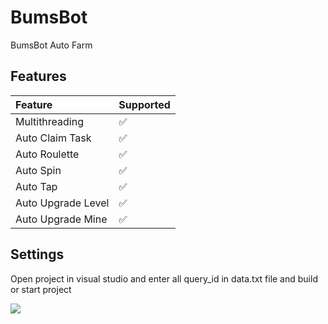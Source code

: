 # BumsBot
BumsBot Auto Farm

## Features
| Feature                   | Supported |
| :------------------------ | :-------- |
| Multithreading            | ✅        |
| Auto Claim Task           | ✅        |
| Auto Roulette             | ✅        |
| Auto Spin                 | ✅        |
| Auto Tap                  | ✅        |
| Auto Upgrade Level        | ✅        |
| Auto Upgrade Mine         | ✅        |

## Settings
Open project in visual studio and enter all query_id in data.txt file and build or start project

![](http://visit.parselecom.com/Api/Visit/29/458797)
